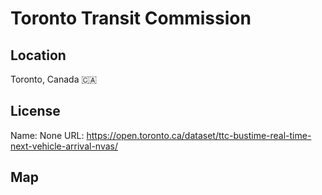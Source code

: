 # Toronto Transit Commission
    
## Location

Toronto, Canada 🇨🇦

## License

Name: None
URL: https://open.toronto.ca/dataset/ttc-bustime-real-time-next-vehicle-arrival-nvas/

## Map

<WorldMap topic="public-transport/rtfs-rt/Toronto_Transit_Commission/vehicle_positions/#" />
